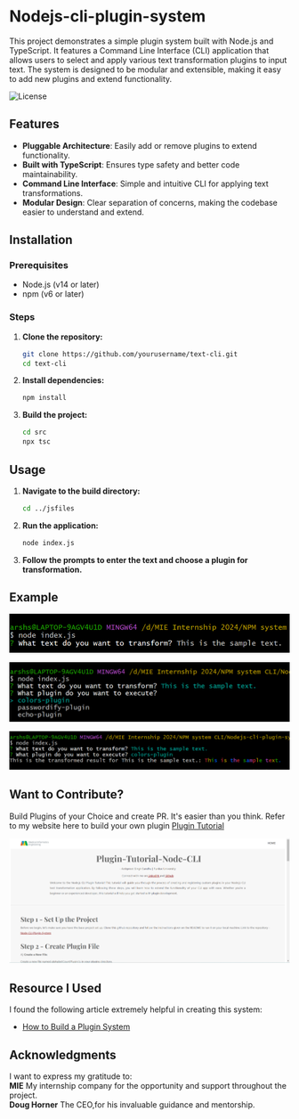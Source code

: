 # Nodejs-cli-plugin-system
This project demonstrates a simple plugin system built with Node.js and TypeScript. It features a Command Line Interface (CLI) application that allows users to select and apply various text transformation plugins to input text. The system is designed to be modular and extensible, making it easy to add new plugins and extend functionality.

![License](https://img.shields.io/badge/license-MIT-green)

## Features

- **Pluggable Architecture**: Easily add or remove plugins to extend functionality.
- **Built with TypeScript**: Ensures type safety and better code maintainability.
- **Command Line Interface**: Simple and intuitive CLI for applying text transformations.
- **Modular Design**: Clear separation of concerns, making the codebase easier to understand and extend.

## Installation

### Prerequisites

- Node.js (v14 or later)
- npm (v6 or later)

### Steps

1. **Clone the repository:**

    ```bash
    git clone https://github.com/yourusername/text-cli.git
    cd text-cli
    ```

2. **Install dependencies:**

    ```bash
    npm install
    ```

3. **Build the project:**

    ```bash
    cd src
    npx tsc
    ```

## Usage

1. **Navigate to the build directory:**

    ```bash
    cd ../jsfiles
    ```

2. **Run the application:**

    ```bash
    node index.js
    ```

3. **Follow the prompts to enter the text and choose a plugin for transformation.**

## Example
![Refer to this image](images/img3.png)

![Refer to this image](images/img1.png)

![Refer to this image](images/img2.png)

## Want to Contribute?
Build Plugins of your Choice and create PR. It's easier than you think.
Refer to my website here to build your own plugin
[Plugin Tutorial](https://free-5345802.webadorsite.com/)

![Refer to this image](images/imageX.png)

## Resource I Used 

I found the following article extremely helpful in creating this system:
- [How to Build a Plugin System](https://stateful.com/blog/build-a-plugin-system-with-node)

## Acknowledgments

I want to express my gratitude to: <br>
**MIE**  My internship company for the opportunity and support throughout the project. <br>
**Doug Horner** The CEO,for his invaluable guidance and mentorship.<br>






